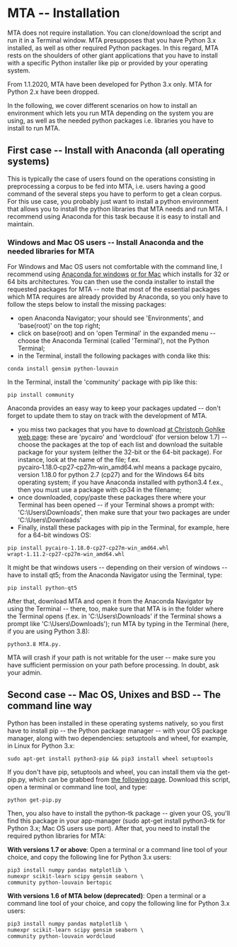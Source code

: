 # MTA -- Installation

MTA does not require installation. You can clone/download the script and run it in a Terminal window. MTA presupposes that you have Python 3.x installed, as well as other required Python packages. In this regard, MTA rests on the shoulders of other giant applications that you have to install with a specific Python installer like pip or provided by your operating system.

From 1.1.2020, MTA have been developed for Python 3.x only. MTA for Python 2.x have been dropped.

In the following, we cover different scenarios on how to install an environment which lets you run MTA depending on the system you are using, as well as the needed python packages i.e. libraries you have to install to run MTA.

## First case -- Install with Anaconda (all operating systems)

This is typically the case of users found on the operations consisting in preprocessing a corpus to be fed into MTA, i.e. users having a good command of the several steps you have to perform to get a clean corpus. For this use case, you probably just want to install a python environment that allows you to install the python libraries that MTA needs and run MTA. I recommend using Anaconda for this task because it is easy to install and maintain.

### Windows and Mac OS users -- Install Anaconda and the needed libraries for MTA

For Windows and Mac OS users not comfortable with the command line, I recommend using [Anaconda for windows](https://www.anaconda.com/download/#windows) [or for Mac](https://www.anaconda.com/download/#download) which installs for 32 or 64 bits architectures. You can then use the conda installer to install the requested packages for MTA -- note that most of the essential packages which MTA requires are already provided by Anaconda, so you only have to follow the steps below to install the missing packages:

  * open Anaconda Navigator; your should see 'Environments', and 'base(root)' on the top right;
  * click on base(root) and on 'open Terminal' in the expanded menu -- choose the Anaconda Terminal (called 'Terminal'), not the Python Terminal;
  * in the Terminal, install the following packages with conda like this:

```
conda install gensim python-louvain
```

In the Terminal, install the 'community' package with pip like this:

```
pip install community
```

Anaconda provides an easy way to keep your packages updated -- don't forget to update them to stay on track with the development of MTA.

  * you miss two packages that you have to download [at Christoph Gohlke web page](https://www.lfd.uci.edu/~gohlke/pythonlibs/): these are 'pycairo' and 'wordcloud' (for version below 1.7) -- choose the packages at the top of each list and download the suitable package for your system (either the 32-bit or the 64-bit package). For instance, look at the name of the file; f.ex. pycairo‑1.18.0‑cp27‑cp27m‑win_amd64.whl means a package pycairo, version 1.18.0 for python 2.7 (cp27) and for the Windows 64 bits operating system; if you have Anaconda installed with python3.4 f.ex., then you must use a package with cp34 in the filename;
  * once downloaded, copy/paste these packages there where your Terminal has been opened -- if your Terminal shows a prompt with: '<base>C:\Users\Downloads', then make sure that your two packages are under 'C:\Users\Downloads'
  * Finally, install these packages with pip in the Terminal, for example, here for a 64-bit windows OS:

```
pip install pycairo‑1.18.0‑cp27‑cp27m‑win_amd64.whl wrapt‑1.11.2‑cp27‑cp27m‑win_amd64.whl
```

It might be that windows users -- depending on their version of windows -- have to install qt5; from the Anaconda Navigator using the Terminal, type:

```
pip install python-qt5
```

After that, download MTA and open it from the Anaconda Navigator by using the Terminal -- there, too, make sure that MTA is in the folder where the Terminal opens (f.ex. in 'C:\Users\Downloads' if the Terminal shows a prompt like '<base>C:\Users\Downloads'); run MTA by typing in the Terminal (here, if you are using Python 3.8):

```
python3.8 MTA.py.
```

MTA will crash if your path is not writable for the user -- make sure you have sufficient permission on your path before processing. In doubt, ask your admin.

## Second case -- Mac OS, Unixes and BSD -- The command line way

Python has been installed in these operating systems natively, so you first have to install pip -- the Python package manager -- with your OS package manager, along with two dependencies: setuptools and wheel, for example, in Linux for Python 3.x:

```
sudo apt-get install python3-pip && pip3 install wheel setuptools
```

If you don't have pip, setuptools and wheel, you can install them via the get-pip.py, which can be grabbed from [the following page](https://pip.pypa.io/en/stable/installing/). Download this script, open a terminal or command line tool, and type:

```
python get-pip.py
```

Then, you also have to install the python-tk package -- given your OS, you'll find this package in your app-manager (sudo apt-get install python3-tk for Python 3.x; Mac OS users use port). After that, you need to install the required python libraries for MTA:

**With versions 1.7 or above**: Open a terminal or a command line tool of your choice, and copy the following line for Python 3.x users:

```
pip3 install numpy pandas matplotlib \
numexpr scikit-learn scipy gensim seaborn \
community python-louvain bertopic
```


**With versions 1.6 of MTA below (deprecated)**: Open a terminal or a command line tool of your choice, and copy the following line for Python 3.x users:

```
pip3 install numpy pandas matplotlib \
numexpr scikit-learn scipy gensim seaborn \
community python-louvain wordcloud
```
